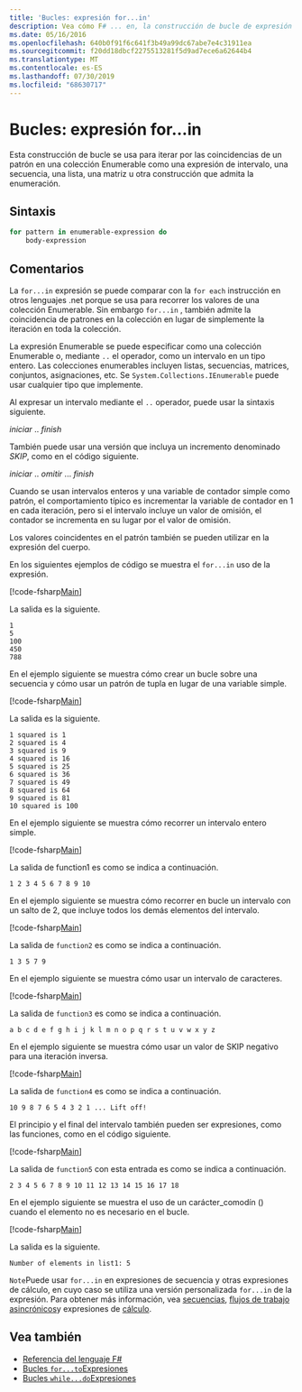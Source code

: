 ```yaml
---
title: 'Bucles: expresión for...in'
description: Vea cómo F# ... en, la construcción de bucle de expresión se usa para iterar por las coincidencias de un patrón en una colección Enumerable.
ms.date: 05/16/2016
ms.openlocfilehash: 640b0f91f6c641f3b49a99dc67abe7e4c31911ea
ms.sourcegitcommit: f20dd18dbcf2275513281f5d9ad7ece6a62644b4
ms.translationtype: MT
ms.contentlocale: es-ES
ms.lasthandoff: 07/30/2019
ms.locfileid: "68630717"
---
```

# <a name="loops-forin-expression"></a>Bucles: expresión for...in

Esta construcción de bucle se usa para iterar por las coincidencias de un patrón en una colección Enumerable como una expresión de intervalo, una secuencia, una lista, una matriz u otra construcción que admita la enumeración.

## <a name="syntax"></a>Sintaxis

```fsharp
for pattern in enumerable-expression do
    body-expression
```

## <a name="remarks"></a>Comentarios

La `for...in` expresión se puede comparar con la `for each` instrucción en otros lenguajes .net porque se usa para recorrer los valores de una colección Enumerable. Sin embargo `for...in` , también admite la coincidencia de patrones en la colección en lugar de simplemente la iteración en toda la colección.

La expresión Enumerable se puede especificar como una colección Enumerable o, mediante `..` el operador, como un intervalo en un tipo entero. Las colecciones enumerables incluyen listas, secuencias, matrices, conjuntos, asignaciones, etc. Se `System.Collections.IEnumerable` puede usar cualquier tipo que implemente.

Al expresar un intervalo mediante el `..` operador, puede usar la sintaxis siguiente.

*iniciar* .. *finish*

También puede usar una versión que incluya un incremento denominado *SKIP*, como en el código siguiente.

*iniciar* .. *omitir* ... *finish*

Cuando se usan intervalos enteros y una variable de contador simple como patrón, el comportamiento típico es incrementar la variable de contador en 1 en cada iteración, pero si el intervalo incluye un valor de omisión, el contador se incrementa en su lugar por el valor de omisión.

Los valores coincidentes en el patrón también se pueden utilizar en la expresión del cuerpo.

En los siguientes ejemplos de código se muestra el `for...in` uso de la expresión.

[!code-fsharp[Main](~/samples/snippets/fsharp/lang-ref-2/snippet5201.fs)]

La salida es la siguiente.

```
1
5
100
450
788
```

En el ejemplo siguiente se muestra cómo crear un bucle sobre una secuencia y cómo usar un patrón de tupla en lugar de una variable simple.

[!code-fsharp[Main](~/samples/snippets/fsharp/lang-ref-2/snippet5202.fs)]

La salida es la siguiente.

```
1 squared is 1
2 squared is 4
3 squared is 9
4 squared is 16
5 squared is 25
6 squared is 36
7 squared is 49
8 squared is 64
9 squared is 81
10 squared is 100
```

En el ejemplo siguiente se muestra cómo recorrer un intervalo entero simple.

[!code-fsharp[Main](~/samples/snippets/fsharp/lang-ref-2/snippet5203.fs)]

La salida de function1 es como se indica a continuación.

```
1 2 3 4 5 6 7 8 9 10
```

En el ejemplo siguiente se muestra cómo recorrer en bucle un intervalo con un salto de 2, que incluye todos los demás elementos del intervalo.

[!code-fsharp[Main](~/samples/snippets/fsharp/lang-ref-2/snippet5204.fs)]

La salida de `function2` es como se indica a continuación.

```
1 3 5 7 9
```

En el ejemplo siguiente se muestra cómo usar un intervalo de caracteres.

[!code-fsharp[Main](~/samples/snippets/fsharp/lang-ref-2/snippet5205.fs)]

La salida de `function3` es como se indica a continuación.

```
a b c d e f g h i j k l m n o p q r s t u v w x y z
```

En el ejemplo siguiente se muestra cómo usar un valor de SKIP negativo para una iteración inversa.

[!code-fsharp[Main](~/samples/snippets/fsharp/lang-ref-2/snippet5208.fs)]

La salida de `function4` es como se indica a continuación.

```
10 9 8 7 6 5 4 3 2 1 ... Lift off!
```

El principio y el final del intervalo también pueden ser expresiones, como las funciones, como en el código siguiente.

[!code-fsharp[Main](~/samples/snippets/fsharp/lang-ref-2/snippet5206.fs)]

La salida de `function5` con esta entrada es como se indica a continuación.

```
2 3 4 5 6 7 8 9 10 11 12 13 14 15 16 17 18
```

En el ejemplo siguiente se muestra el uso de un carácter\_comodín () cuando el elemento no es necesario en el bucle.

[!code-fsharp[Main](~/samples/snippets/fsharp/lang-ref-2/snippet5207.fs)]

La salida es la siguiente.

```
Number of elements in list1: 5
```

`Note`Puede usar `for...in` en expresiones de secuencia y otras expresiones de cálculo, en cuyo caso se utiliza una versión personalizada `for...in` de la expresión. Para obtener más información, vea [secuencias](sequences.md), [flujos de trabajo asincrónicos](asynchronous-workflows.md)y expresiones de [cálculo](computation-expressions.md).

## <a name="see-also"></a>Vea también

- [Referencia del lenguaje F#](index.md)
- [Bucles `for...to`Expresiones](loops-for-to-expression.md)
- [Bucles `while...do`Expresiones](loops-while-do-expression.md)
